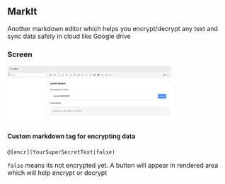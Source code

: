## MarkIt

Another markdown editor which helps you encrypt/decrypt any text and sync data safely in cloud like Google drive

### Screen
<img src="docs/Demo.png" alt="Demo" width="370" />

#### Custom markdown tag for encrypting data

```
@[encr](YourSuperSecretText|false)
```

```false``` means its not encrypted yet. A button will appear in rendered area which will help encrypt or decrypt